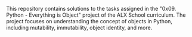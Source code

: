 This repository contains solutions to the tasks assigned in the "0x09. Python - Everything is Object" project of the ALX School curriculum. The project focuses on understanding the concept of objects in Python, including mutability, immutability, object identity, and more.
